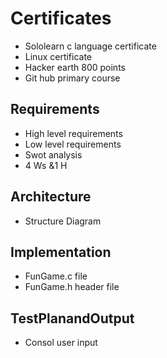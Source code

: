 # Certificates
* Sololearn c language certificate
* Linux certificate
* Hacker earth 800 points
* Git hub primary course
## Requirements
* High level requirements
* Low level requirements
* Swot analysis
* 4 Ws &1 H
## Architecture
* Structure Diagram
## Implementation
* FunGame.c file
* FunGame.h header file
## TestPlanandOutput
* Consol user input
